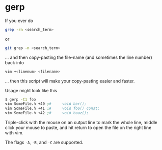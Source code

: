 # gerp
If you ever do
```bash
grep -rn <search_term>
```
or
```bash
git grep -n <search_term>
```
... and then copy-pasting the file-name (and sometimes the line number) back into
```bash
vim +<linenum> <filename>
```
... then this script will make your copy-pasting easier and faster.


Usage might look like this
```bash
$ gerp -C1 foo
vim SomeFile.h +40 ;#     void bar();
vim SomeFile.h +41 ;#     void foo() const;
vim SomeFile.h +42 ;#     void baaz();
```

Triple-click with the mouse on an output line to mark the whole line, middle click your mouse to paste, and hit return to open the file on the right line with vim.

The flags `-A`, `-B`, and `-C` are supported.
